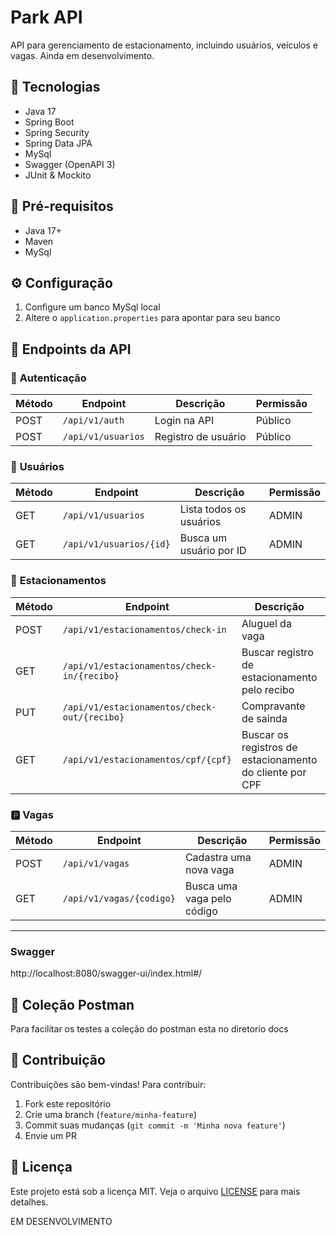# Park API

API para gerenciamento de estacionamento, incluindo usuários, veículos e vagas. Ainda em desenvolvimento.

## 🚀 Tecnologias

- Java 17
- Spring Boot
- Spring Security
- Spring Data JPA
- MySql
- Swagger (OpenAPI 3)
- JUnit & Mockito

## 📌 Pré-requisitos

- Java 17+
- Maven
- MySql

## ⚙️ Configuração

1. Configure um banco MySql local
2. Altere o `application.properties` para apontar para seu banco

## 📖 Endpoints da API

### 🔑 **Autenticação**

| Método | Endpoint       | Descrição          | Permissão    |
|--------|--------------|------------------|--------------|
| POST   | `/api/v1/auth` | Login na API | Público |
| POST   | `/api/v1/usuarios` | Registro de usuário | Público |

### 👤 **Usuários**

| Método | Endpoint | Descrição | Permissão |
|--------|----------|------------|------------|
| GET | `/api/v1/usuarios` | Lista todos os usuários | ADMIN |
| GET | `/api/v1/usuarios/{id}` | Busca um usuário por ID | ADMIN |

### 🚗 **Estacionamentos**

| Método | Endpoint | Descrição | Permissão |
|--------|----------|------------|------------|
| POST | `/api/v1/estacionamentos/check-in` | Aluguel da vaga | ADMIN |
| GET | `/api/v1/estacionamentos/check-in/{recibo}` | Buscar registro de estacionamento pelo recibo | ADMIN |
| PUT | `/api/v1/estacionamentos/check-out/{recibo}` | Compravante de sainda | ADMIN |
| GET | `/api/v1/estacionamentos/cpf/{cpf}` | Buscar os registros de estacionamento do cliente por CPF | ADMIN |


### 🅿️ **Vagas**

| Método | Endpoint | Descrição | Permissão |
|--------|----------|------------|------------|
| POST | `/api/v1/vagas` | Cadastra uma nova vaga | ADMIN |
| GET | `/api/v1/vagas/{codigo}` | Busca uma vaga pelo código | ADMIN |

---

### **Swagger**
http://localhost:8080/swagger-ui/index.html#/

## 📂 Coleção Postman

Para facilitar os testes a coleção do postman esta no diretorio docs

## 🤝 Contribuição

Contribuições são bem-vindas! Para contribuir:

1. Fork este repositório
2. Crie uma branch (`feature/minha-feature`)
3. Commit suas mudanças (`git commit -m 'Minha nova feature'`)
4. Envie um PR

## 📝 Licença

Este projeto está sob a licença MIT. Veja o arquivo [LICENSE](LICENSE) para mais detalhes.


EM DESENVOLVIMENTO


